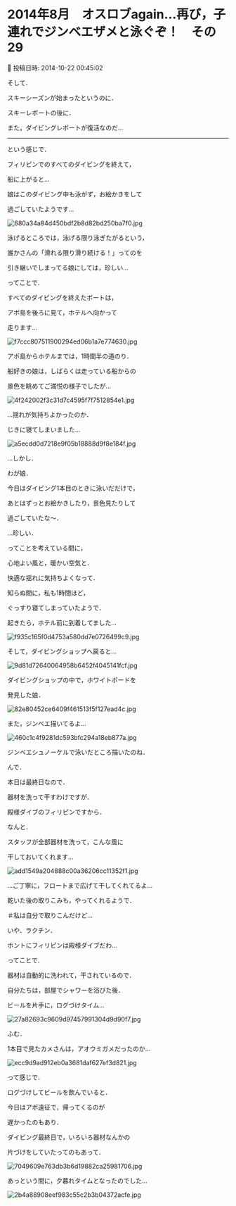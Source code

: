 # 2014年8月　オスロブagain…再び，子連れでジンベエザメと泳ぐぞ！　その29

📅 投稿日時: 2014-10-22 00:45:02

そして．


スキーシーズンが始まったというのに．


スキーレポートの後に．


また，ダイビングレポートが復活なのだ…





---


という感じで．





フィリピンでのすべてのダイビングを終えて，


船に上がると…





娘はこのダイビング中も泳がず，お絵かきをして


過ごしていたようです…




![680a34a84d450bdf2b8d82bd250ba7f0.jpg](images/680a34a84d450bdf2b8d82bd250ba7f0.jpg)




泳げるところでは，泳げる限り泳ぎたがるという，


誰かさんの「滑れる限り滑り続ける！」ってのを


引き継いでしまってる娘にしては，珍しい…





ってことで．


すべてのダイビングを終えたボートは，


アポ島を後ろに見て，ホテルへ向かって


走ります…




![f7ccc807511900294ed06b1a7e774630.jpg](images/f7ccc807511900294ed06b1a7e774630.jpg)




アポ島からホテルまでは，1時間半の道のり．





船好きの娘は，しばらくは走っている船からの


景色を眺めてご満悦の様子でしたが…




![4f242002f3c31d7c4595f7f7512854e1.jpg](images/4f242002f3c31d7c4595f7f7512854e1.jpg)







…揺れが気持ちよかったのか．


じきに寝てしまいました…




![a5ecdd0d7218e9f05b18888d9f8e184f.jpg](images/a5ecdd0d7218e9f05b18888d9f8e184f.jpg)







…しかし．


わが娘．


今日はダイビング1本目のときに泳いだだけで，


あとはずっとお絵かきしたり，景色見たりして


過ごしていたな～．


…珍しい．





ってことを考えている間に，


心地よい風と，暖かい空気と．


快適な揺れに気持ちよくなって．


知らぬ間に，私も1時間ほど，


ぐっすり寝てしまっていたようで．


起きたら，ホテル前に到着してました…




![f935c165f0d4753a580dd7e0726499c9.jpg](images/f935c165f0d4753a580dd7e0726499c9.jpg)







そして，ダイビングショップへ戻ると…




![9d81d72640064958b6452f4045141fcf.jpg](images/9d81d72640064958b6452f4045141fcf.jpg)




ダイビングショップの中で，ホワイトボードを


発見した娘．




![82e80452ce6409f461513f5f127ead4c.jpg](images/82e80452ce6409f461513f5f127ead4c.jpg)




また，ジンベエ描いてるよ…




![460c1c4f9281dc593bfc294a18eb877a.jpg](images/460c1c4f9281dc593bfc294a18eb877a.jpg)




ジンベエシュノーケルで泳いだところ描いたのね．





んで．


本日は最終日なので．


器材を洗って干すわけですが．


殿様ダイブのフィリピンですから．


なんと．


スタッフが全部器材を洗って，こんな風に


干しておいてくれます…




![add1549a204888c00a36206cc11352f1.jpg](images/add1549a204888c00a36206cc11352f1.jpg)




…ご丁寧に，フロートまで広げて干してくれてるよ…





乾いた後の取りこみも，やってくれるようで．


＃私は自分で取りこんだけど…


いや．ラクチン．


ホントにフィリピンは殿様ダイブだわ…





ってことで．


器材は自動的に洗われて，干されているので．


自分たちは，部屋でシャワーを浴びた後．


ビールを片手に，ログづけタイム…




![27a82693c9609d97457991304d9d90f7.jpg](images/27a82693c9609d97457991304d9d90f7.jpg)




ふむ．


1本目で見たカメさんは，アオウミガメだったのか…




![ecc9d9ad912eb0a3681daf627ef3d821.jpg](images/ecc9d9ad912eb0a3681daf627ef3d821.jpg)







って感じで．


ログづけしてビールを飲んでいると．


今日はアポ遠征で，帰ってくるのが


遅かったのもあり．


ダイビング最終日で，いろいろ器材なんかの


片づけをしていたってのもあって．




![7049609e763db3b6d19882ca25981706.jpg](images/7049609e763db3b6d19882ca25981706.jpg)







あっという間に，夕暮れタイムとなったのでした…




![2b4a88908eef983c55c2b3b04372acfe.jpg](images/2b4a88908eef983c55c2b3b04372acfe.jpg)
